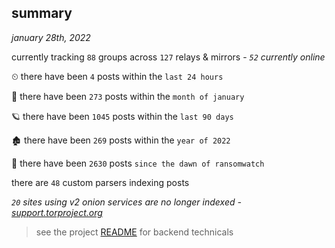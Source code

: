 
## summary
_january 28th, 2022_

currently tracking `88` groups across `127` relays & mirrors - _`52` currently online_

⏲ there have been `4` posts within the `last 24 hours`

🦈 there have been `273` posts within the `month of january`

🪐 there have been `1045` posts within the `last 90 days`

🏚 there have been `269` posts within the `year of 2022`

🦕 there have been `2630` posts `since the dawn of ransomwatch`

there are `48` custom parsers indexing posts

_`20` sites using v2 onion services are no longer indexed - [support.torproject.org](https://support.torproject.org/onionservices/v2-deprecation/)_

> see the project [README](https://github.com/thetanz/ransomwatch#ransomwatch--) for backend technicals

